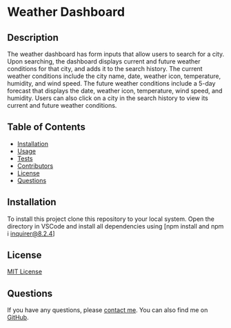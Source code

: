 # Weather Dashboard


## Description

The weather dashboard has form inputs that allow users to search for a city. Upon searching, the dashboard displays current and future weather conditions for that city, and adds it to the search history. The current weather conditions include the city name, date, weather icon, temperature, humidity, and wind speed. The future weather conditions include a 5-day forecast that displays the date, weather icon, temperature, wind speed, and humidity. Users can also click on a city in the search history to view its current and future weather conditions.

## Table of Contents

- [Installation](#installation)
- [Usage](#usage)
- [Tests](#tests)
- [Contributors](#contributing)
- [License](#license)
- [Questions](#questions)

## Installation

To install this project clone this repository to your local system. Open the directory in VSCode and install all dependencies using [npm install and npm i inquirer@8.2.4]


## License

[MIT License]()


## Questions

If you have any questions, please [contact me](mailto:tjb47.dev@gmail.com). You can also find me on [GitHub](https://github.com/tjb47-dev).